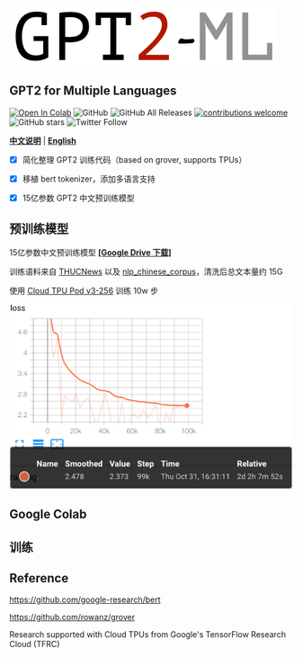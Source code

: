 ![gpt2-ml](./.github/logo.png)
## **GPT2** for **M**ultiple **L**anguages

[![Open In Colab](https://colab.research.google.com/assets/colab-badge.svg)](https://colab.research.google.com/github/imcaspar/gpt2-ml/blob/master/pretrained_model_demo.ipynb)
![GitHub](https://img.shields.io/github/license/imcaspar/gpt2-ml)
![GitHub All Releases](https://img.shields.io/github/downloads/imcaspar/gpt2-ml/total)
[![contributions welcome](https://img.shields.io/badge/contributions-welcome-brightgreen.svg?style=flat)](https://github.com/imcaspar/gpt2-ml/issues)
![GitHub stars](https://img.shields.io/github/stars/imcaspar/gpt2-ml?style=social)
![Twitter Follow](https://img.shields.io/twitter/follow/imcaspar?style=social)

[**中文说明**](./README.md) | [**English**](./README_EN.md)

- [x] 简化整理 GPT2 训练代码（based on grover, supports TPUs）
- [x] 移植 bert tokenizer，添加多语言支持
- [x] 15亿参数 GPT2 中文预训练模型


## 预训练模型
15亿参数中文预训练模型 [**[Google Drive 下载]**](https://drive.google.com/open?id=1_6Py_UEGSAMt2RCq_dxsGNfpF4jMhm-5)

训练语料来自 [THUCNews](http://thuctc.thunlp.org/#%E4%B8%AD%E6%96%87%E6%96%87%E6%9C%AC%E5%88%86%E7%B1%BB%E6%95%B0%E6%8D%AE%E9%9B%86THUCNews) 以及 [nlp_chinese_corpus](https://github.com/brightmart/nlp_chinese_corpus)，清洗后总文本量约 15G 

使用 [Cloud TPU Pod v3-256](https://cloud.google.com/tpu/docs/types-zones#types) 训练 10w 步

![loss](./.github/loss.png)


## Google Colab


## 训练


## Reference
https://github.com/google-research/bert

https://github.com/rowanz/grover

Research supported with Cloud TPUs from Google's TensorFlow Research Cloud (TFRC)